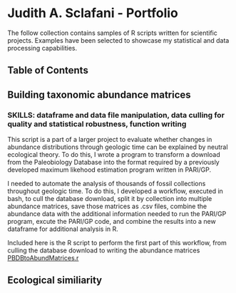 # Judith A. Sclafani - Portfolio

The follow collection contains samples of R scripts written for scientific projects. Examples have been selected to showcase my statistical and data processing capabilities.

## Table of Contents

## Building taxonomic abundance matrices
### **SKILLS:** dataframe and data file manipulation, data culling for quality and statistical robustness, function writing
This script is a part of a larger project to evaluate whether changes in abundance distributions through geologic time can be explained by neutral ecological theory. To do this, I wrote a program to transform a download from the Paleobiology Database into the format required by a previously developed maximum likehood estimation program written in PARI/GP. 

I needed to automate the analysis of thousands of fossil collections throughout geologic time. To do this, I developed a workflow, executed in bash, to cull the database download, split it by collection into multiple abundance matrices, save those matrices as .csv files, combine the abundance data with the additional information needed to run the PARI/GP program, excute the PARI/GP code, and combine the results into a new dataframe for additional analysis in R. 

Included here is the R script to perform the first part of this workflow, from culling the database download to writing the abundance matrices [PBDBtoAbundMatrices.r](/PBDBtoAbundMatrices.r)


## Ecological similiarity 


